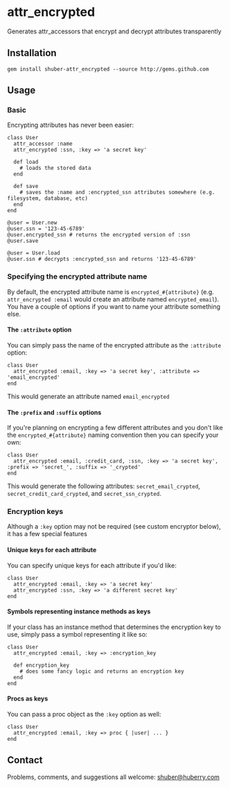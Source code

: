 attr\_encrypted
===============

Generates attr\_accessors that encrypt and decrypt attributes transparently


Installation
------------

	gem install shuber-attr_encrypted --source http://gems.github.com


Usage
-----

### Basic ###

Encrypting attributes has never been easier:

	class User
	  attr_accessor :name
	  attr_encrypted :ssn, :key => 'a secret key'
	
	  def load
	    # loads the stored data
	  end
	
	  def save
	    # saves the :name and :encrypted_ssn attributes somewhere (e.g. filesystem, database, etc)
	  end
	end
	
	@user = User.new
	@user.ssn = '123-45-6789'
	@user.encrypted_ssn # returns the encrypted version of :ssn
	@user.save
	
	@user = User.load
	@user.ssn # decrypts :encrypted_ssn and returns '123-45-6789'


### Specifying the encrypted attribute name ###

By default, the encrypted attribute name is `encrypted_#{attribute}` (e.g. `attr_encrypted :email` would create an attribute named `encrypted_email`).
You have a couple of options if you want to name your attribute something else.

#### The `:attribute` option ####

You can simply pass the name of the encrypted attribute as the `:attribute` option:

	class User
	  attr_encrypted :email, :key => 'a secret key', :attribute => 'email_encrypted'
	end

This would generate an attribute named `email_encrypted`


#### The `:prefix` and `:suffix` options ####

If you're planning on encrypting a few different attributes and you don't like the `encrypted_#{attribute}` naming convention then you can specify your own:

	class User
	  attr_encrypted :email, :credit_card, :ssn, :key => 'a secret key', :prefix => 'secret_', :suffix => '_crypted'
	end

This would generate the following attributes: `secret_email_crypted`, `secret_credit_card_crypted`, and `secret_ssn_crypted`.


### Encryption keys ###

Although a `:key` option may not be required (see custom encryptor below), it has a few special features

#### Unique keys for each attribute ####

You can specify unique keys for each attribute if you'd like:

	class User
	  attr_encrypted :email, :key => 'a secret key'
	  attr_encrypted :ssn, :key => 'a different secret key'
	end


#### Symbols representing instance methods as keys ####

If your class has an instance method that determines the encryption key to use, simply pass a symbol representing it like so:

	class User
	  attr_encrypted :email, :key => :encryption_key
	
	  def encryption_key
	    # does some fancy logic and returns an encryption key
	  end
	end


#### Procs as keys ####

You can pass a proc object as the `:key` option as well:

	class User
	  attr_encrypted :email, :key => proc { |user| ... }
	end


Contact
-------

Problems, comments, and suggestions all welcome: [shuber@huberry.com](mailto:shuber@huberry.com)